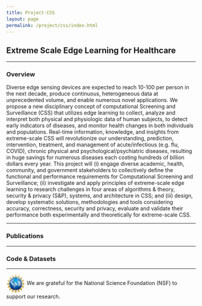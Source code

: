 ```yaml
---
title: Project-CSS
layout: page
permalink: /project/css/index.html
---
```



## Extreme Scale Edge Learning for Healthcare

<hr>

### Overview


<!-- <div align="center"><img src="/assets/images/argus.png" alt="argus" height="75%" width="75%" align="middle"/></div> -->


Diverse edge sensing devices are expected to reach 10-100 per person in the next decade, produce continuous, heterogeneous data at unprecedented volume, and enable numerous novel applications. We propose a new disciplinary concept of computational Screening and Surveillance (CSS) that utilizes edge learning to collect, analyze and interpret both physical and physiologic data of human subjects, to detect early indicators of diseases, and monitor health changes in both individuals and populations. Real-time information, knowledge, and insights from extreme-scale CSS will revolutionize our understanding, prediction, intervention, treatment, and management of acute/infectious (e.g. flu, COVID), chronic physical and psychological/psychiatric diseases, resulting in huge savings for numerous diseases each costing hundreds of billion dollars every year. This project will (i) engage diverse academic, health, community, and government stakeholders to collectively define the functional and performance requirements for Computational Screening and Surveillance; (ii) investigate and apply principles of extreme-scale edge learning to research challenges in four areas of algorithms & theory, security & privacy (S&P), systems, and architecture in CSS; and (iii) design, develop systematic solutions, methodologies and tools considering accuracy, correctness, security and privacy, evaluate and validate their performance both experimentally and theoretically for extreme-scale CSS.

<hr>

### Publications
 
<hr>

### Code & Datasets


<hr>

<img src="/assets/images/nsf.jpg" alt="nsf" height="10%" width="10%" align="absmiddle"/> We are grateful for the National Science Foundation (NSF) to support our research.
